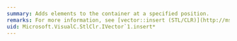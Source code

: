 ```yaml
---
summary: Adds elements to the container at a specified position.
remarks: For more information, see [vector::insert (STL/CLR)](http://msdn.microsoft.com/library/f240cabf-f9d1-40c1-9cfb-975a90955546).
uid: Microsoft.VisualC.StlClr.IVector`1.insert*
---
```

